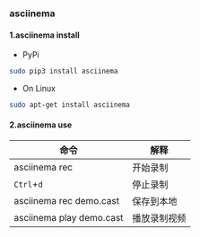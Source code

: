 ### asciinema
#### 1.asciinema install
- PyPi
```bash
sudo pip3 install asciinema
```

- On Linux
```bash
sudo apt-get install asciinema
```

#### 2.asciinema use
| 命令                     | 解释         |
|--------------------------|--------------|
| asciinema rec            | 开始录制     |
| `Ctrl`+`d`               | 停止录制     |
| asciinema rec demo.cast  | 保存到本地   |
| asciinema play demo.cast | 播放录制视频 |





